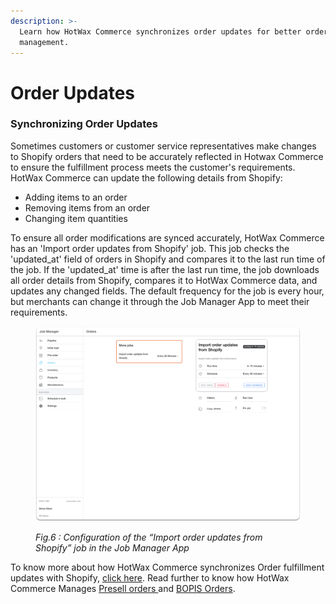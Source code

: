 ```yaml
---
description: >-
  Learn how HotWax Commerce synchronizes order updates for better order
  management.
---
```


# Order Updates

### Synchronizing Order Updates

Sometimes customers or customer service representatives make changes to Shopify orders that need to be accurately reflected in Hotwax Commerce to ensure the fulfillment process meets the customer's requirements. HotWax Commerce can update the following details from Shopify:

* Adding items to an order
* Removing items from an order
* Changing item quantities

To ensure all order modifications are synced accurately, HotWax Commerce has an 'Import order updates from Shopify' job. This job checks the 'updated\_at' field of orders in Shopify and compares it to the last run time of the job. If the 'updated\_at' time is after the last run time, the job downloads all order details from Shopify, compares it to HotWax Commerce data, and updates any changed fields. The default frequency for the job is every hour, but merchants can change it through the Job Manager App to meet their requirements.

<figure><img src="../../.gitbook/assets/22.png" alt=""><figcaption><p><em>Fig.6 : Configuration of the “Import order updates from Shopify” job in the Job Manager App</em></p></figcaption></figure>

To know more about how HotWax Commerce synchronizes Order fulfillment updates with Shopify, [click here](../../README.md). Read further to know how HotWax Commerce Manages [Presell orders ](../how-are-pre-orderable-and-backorderable-products-listed-or-delisted-on-shopify/how-are-pre-orderable-and-backorderable-products-listed-or-delisted-on-shopify.md)and [BOPIS Orders](../how-does-hotwax-commerce-manage-bopis-orders-on-shopify/how-does-hotwax-commerce-manage-bopis-orders-on-shopify.md).
